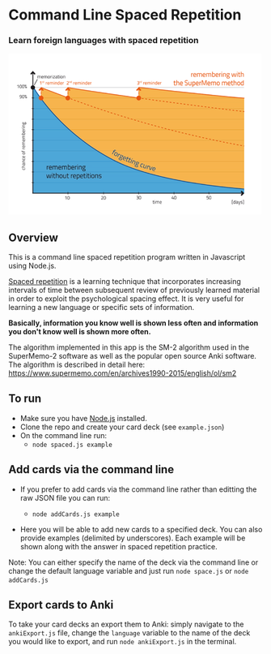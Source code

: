 Command Line Spaced Repetition
======

### Learn foreign languages with spaced repetition

<img src="./static/memo-graph.webp"  width=500>

Overview
------

This is a command line spaced repetition program written in Javascript using Node.js.

[Spaced repetition](http://en.wikipedia.org/wiki/Spaced_repetition) is a learning technique that incorporates increasing intervals of time between subsequent review of 
previously learned material in order to exploit the psychological spacing effect.
It is very useful for learning a new language or specific sets of information.

**Basically, information you know well is shown less often and information you don't know well is shown more often.**

The algorithm implemented in this app is the SM-2 algorithm used in the SuperMemo-2 software as well as the popular 
open source Anki software. The algorithm is described in detail here: https://www.supermemo.com/en/archives1990-2015/english/ol/sm2


To run
------

- Make sure you have [Node.js](http://nodejs.org) installed.
- Clone the repo and create your card deck (see `example.json`)
- On the command line run:
    - `node spaced.js example`

Add cards via the command line
------

- If you prefer to add cards via the command line rather than editting the raw JSON file you can run:
    - `node addCards.js example`

- Here you will be able to add new cards to a specified deck. You can also provide examples (delimited by underscores). Each example will be shown along with the answer in spaced repetition practice.

Note: You can either specify the name of the deck via the command line or change the default language variable and just run `node space.js` or `node addCards.js`

Export cards to Anki
------

To take your card decks an export them to Anki: simply navigate to the `ankiExport.js` file, change the `language` variable to the name of the deck you would like to export, and run `node ankiExport.js` in the terminal.
